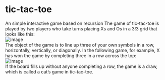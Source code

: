 # tic-tac-toe
An simple interactive game based on recursion
The game of tic-tac-toe is played by two players who take turns placing Xs and Os in a 3!3 grid that looks like this:  
![image](https://user-images.githubusercontent.com/89073831/206963881-e9b5ad9b-7e82-4f0e-8b5e-0bee0aaf08d0.png)  
The object of the game is to line up three of your own symbols in a row, horizontally, vertically, or diagonally. In the following game, for example, X has won the game by completing three in a row across the top:  
![image](https://user-images.githubusercontent.com/89073831/206963929-caa2ebfa-53d6-4012-b150-18c2ec79d973.png)  
If the board fills up without anyone completing a row, the game is a draw, which is called a cat’s game in tic-tac-toe.
